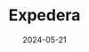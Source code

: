 ---  
layout: startup_page  
title: "Expedera"  
id: "expedera.com"  
permalink: "/expederaexpedera.com05212024/"  
website: "https://www.expedera.com/"  
funding_round: "Series B"  
funding_amount: "$20M"  
investors: "indie Semiconductor"  
about: "Expedera Inc. licenses edge inference artificial intelligence (AI) semiconductor intellectual property (IP). Their flagship product, the Origin NPU IP, offers high-performance, energy-efficient solutions for various applications, including ADAS and sensor fusion, deployed in over 10 million devices."  
markets: "AI, Semiconductors, Robotics and Drones, Artificial Intelligence & Machine Learning"  
hq: "Santa Clara, California, United States"  
founded_year: "2018"  
linkedin: "https://www.linkedin.com/company/expedera"  
twitter: ""  
instagram: ""  
facebook: "https://www.facebook.com/ExpederaInc"  
crunchbase: "https://www.crunchbase.com/organization/expedera?utm_source=linkedin&utm_medium=referral&utm_campaign=linkedin_companies&utm_content=profile_cta_anon&trk=funding_crunchbase"  
pitchbook: "https://pitchbook.com/profiles/company/484843-60"  

date_display: "21-May-2024"  
date: "2024-05-21"

# SEO Optimization  
meta_title: "Expedera - Series B Funding ($20M)"  
meta_description: "Expedera, Expedera Inc. licenses edge inference artificial intelligence (AI) semiconductor intellectual property (IP). Their flagship product, the Origin NPU IP..."  
meta_keywords: "Expedera, AI, Semiconductors, Robotics and Drones, Artificial Intelligence & Machine Learning, Series B funding"  
canonical_url: "https://startup.projectstartups.com/expederaexpedera.com05212024/"  
---